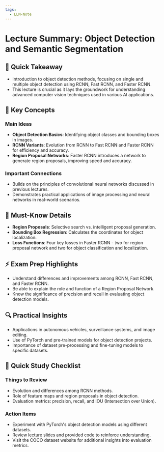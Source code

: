 ```yaml
---
tags:
  - LLM-Note
---
```


# Lecture Summary: Object Detection and Semantic Segmentation

## 🚀 Quick Takeaway
- Introduction to object detection methods, focusing on single and multiple object detection using RCNN, Fast RCNN, and Faster RCNN.
- This lecture is crucial as it lays the groundwork for understanding advanced computer vision techniques used in various AI applications.

## 📌 Key Concepts
### Main Ideas
- **Object Detection Basics**: Identifying object classes and bounding boxes in images.
- **RCNN Variants**: Evolution from RCNN to Fast RCNN and Faster RCNN for efficiency and accuracy.
- **Region Proposal Networks**: Faster RCNN introduces a network to generate region proposals, improving speed and accuracy.

### Important Connections
- Builds on the principles of convolutional neural networks discussed in previous lectures.
- Demonstrates practical applications of image processing and neural networks in real-world scenarios.

## 🧠 Must-Know Details
- **Region Proposals**: Selective search vs. intelligent proposal generation.
- **Bounding Box Regression**: Calculates the coordinates for object localization.
- **Loss Functions**: Four key losses in Faster RCNN - two for region proposal network and two for object classification and localization.

## ⚡ Exam Prep Highlights
- Understand differences and improvements among RCNN, Fast RCNN, and Faster RCNN.
- Be able to explain the role and function of a Region Proposal Network.
- Know the significance of precision and recall in evaluating object detection models.

## 🔍 Practical Insights
- Applications in autonomous vehicles, surveillance systems, and image editing.
- Use of PyTorch and pre-trained models for object detection projects.
- Importance of dataset pre-processing and fine-tuning models to specific datasets.

## 📝 Quick Study Checklist
### Things to Review
- Evolution and differences among RCNN methods.
- Role of feature maps and region proposals in object detection.
- Evaluation metrics: precision, recall, and IOU (Intersection over Union).

### Action Items
- Experiment with PyTorch's object detection models using different datasets.
- Review lecture slides and provided code to reinforce understanding.
- Visit the COCO dataset website for additional insights into evaluation metrics.



